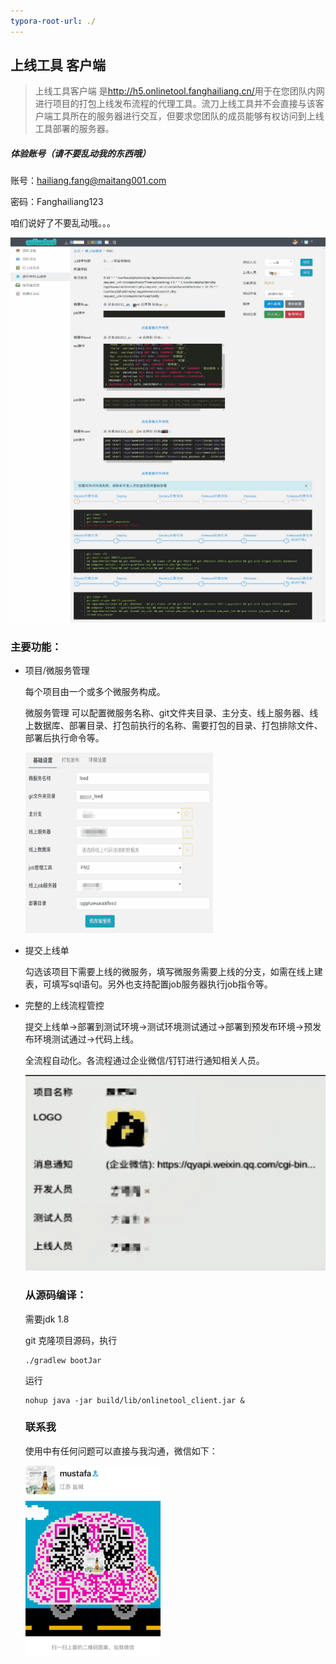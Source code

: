 ```yaml
---
typora-root-url: ./
---
```


## 上线工具 客户端

> 上线工具客户端 是[<http://h5.onlinetool.fanghailiang.cn/>](流刀上线工具)用于在您团队内网进行项目的打包上线发布流程的代理工具。流刀上线工具并不会直接与该客户端工具所在的服务器进行交互，但要求您团队的成员能够有权访问到上线工具部署的服务器。

##### 体验账号（请不要乱动我的东西哦）

账号：hailiang.fang@maitang001.com

密码：Fanghailiang123

咱们说好了不要乱动哦。。。

![线上部署](/doc/演示.gif)

### 主要功能：

- 项目/微服务管理

  每个项目由一个或多个微服务构成。

  微服务管理 可以配置微服务名称、git文件夹目录、主分支、线上服务器、线上数据库、部署目录、打包前执行的名称、需要打包的目录、打包排除文件、部署后执行命令等。

  ![微服务配置](/doc/微服务配置.gif)

- 提交上线单

  勾选该项目下需要上线的微服务，填写微服务需要上线的分支，如需在线上建表，可填写sql语句。另外也支持配置job服务器执行job指令等。

- 完整的上线流程管控

  提交上线单->部署到测试环境->测试环境测试通过->部署到预发布环境->预发布环境测试通过->代码上线。

  全流程自动化。各流程通过企业微信/钉钉进行通知相关人员。

  ![流程管控](/doc/流程管控.gif)

  

  ### 从源码编译：

  需要jdk 1.8

  git 克隆项目源码，执行

  ```
  ./gradlew bootJar
  ```

  运行

  ```
  nohup java -jar build/lib/onlinetool_client.jar &
  ```

  ### 联系我

  使用中有任何问题可以直接与我沟通，微信如下：

  ![加我微信](/doc/加我微信.png)

  